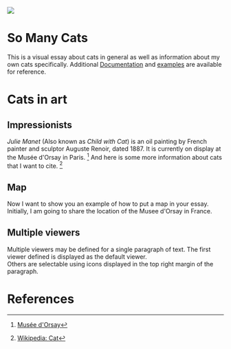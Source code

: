 <a href="https://juncture-digital.org"><img src="https://juncture-digital.org/images/ve-button.png"></a>

<param ve-config 
       title="My Site About Cats"
       author="Sherri Brown"
       banner="PandD2.jpg" 
       layout="vertical">

<!-- Entities discussed throughout the essay are typically defined before the essay text and
     are thus available in all text.  Entity identifiers (QIDs) can be found in either
     Wikipedia or Wikidata (https://www.wikidata.org)> -->

<param title="house cat" eid="Q146" aliases="domestic cat">
<param title="Felidae" eid="Q25265">
<param title="Gotthelf Fischer von Waldheim" eid="Q57802" aliases="von Waldheim">
<param title="name-used-in-essay" eid="digital-identifier-number" aliases="other-names-used-in-essay">

# So Many Cats 
This is a visual essay about cats in general as well as information about my own cats specifically. Additional [Documentation](https://github.com/JSTOR-Labs/juncture/wiki) and [examples](https://jstor-labs.github.io/juncture-examples) are available for reference.
<param ve-graphic label "Black cat" description="a close-up picture of a black cat" license="public domain" url="https://upload.wikimedia.org/wikipedia/commons/6/6d/Closeup_of_a_black_cat.jpg">

# Cats in art

## Impressionists 

_Julie Manet_ (Also known as _Child with Cat_) is an oil painting by French painter and sculptor Auguste Renoir, 
dated 1887. It is currently on display at the Musée d'Orsay in Paris. [^1] And here is some more information about cats that I want to cite. [^2]
<param ve-image 
       label="Julie Manet" 
       description="painting by Auguste Renoir" 
       license="public domain" 
       url="https://upload.wikimedia.org/wikipedia/commons/d/d2/Auguste_Renoir_-_Julie_Manet_-_Google_Art_Project.jpg">

## Map

Now I want to show you an example of how to put a map in your essay. Initially, I am going to share the location of the Musee d'Orsay in France.
<param ve-entity="Q23402">
<param ve-map center="Q23402" zoom="11" prefer-geojson>

## Multiple viewers

Multiple viewers may be defined for a single paragraph of text.  The first viewer defined is displayed as the default viewer.  
Others are selectable using icons displayed in the top right margin of the paragraph.
<param ve-image 
       manifest="https://iiif.juncture-digital.org/manifest/6dd738aed85597cac540ad31dd5818e86ef7f2918c7b43a9eb3123d5538e6e4c">
<param ve-map center="Q36600" zoom="11">

# References

[^1]: [Musée d'Orsay](https://www.musee-orsay.fr/fr/oeuvres/julie-manet-100382)
[^2]: [Wikipedia: Cat](https://en.wikipedia.org/wiki/Cat)
